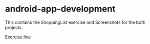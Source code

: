 # android-app-development

This contains the ShoppingList exercise and Screenshots for the both projects. 

<a href="https://github.com/CNname/android-app-development/tree/ExerciseFive">Exercise five</a>
